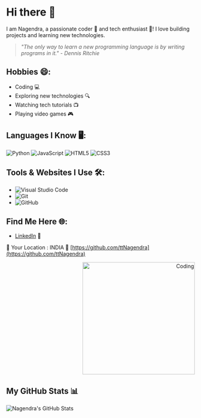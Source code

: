 # Hi there 👋

I am Nagendra, a passionate coder 🌟 and tech enthusiast 🚀! I love building projects and learning new technologies.

> *"The only way to learn a new programming language is by writing programs in it." - Dennis Ritchie*

## Hobbies 😄:
- Coding 💻
- Exploring new technologies 🔍
- Watching tech tutorials 📺
- Playing video games 🎮

## Languages I Know 🖥️:
![Python](https://img.shields.io/badge/Python-Intermediate-blue)
![JavaScript](https://img.shields.io/badge/JavaScript-Beginner-yellow)
![HTML5](https://img.shields.io/badge/HTML5-Expert-orange)
![CSS3](https://img.shields.io/badge/CSS3-Intermediate-blue)

## Tools & Websites I Use 🛠️:
- ![Visual Studio Code](https://img.shields.io/badge/Visual_Studio_Code-Code_Editor-blue)
- ![Git](https://img.shields.io/badge/Git-Version_Control-red)
- ![GitHub](https://img.shields.io/badge/GitHub-Code_Hosting-black)

## Find Me Here 🌐:
- [LinkedIn](https://www.linkedin.com/in/todkar-nagendra-33570125b/) 💼 

📍 Your Location : INDIA
🔗 [https://github.com/ttNagendra](https://github.com/ttNagendra)

<div align="right">
  <img src="https://media.giphy.com/media/3o7TKsQ8kPrdF3b5zC/giphy.gif" alt="Coding" width="300"/>
</div>

## My GitHub Stats 📊
![Nagendra's GitHub Stats](https://github-readme-stats.vercel.app/api?username=ttNagendra&show_icons=true&theme=radical)
